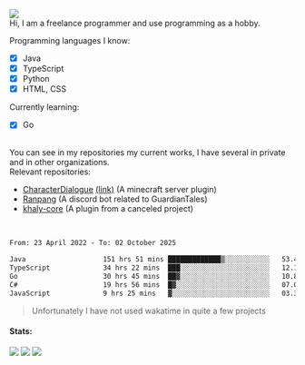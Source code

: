 ![](https://komarev.com/ghpvc/?username=iAtog&color=brightgreen) <br>
Hi, I am a freelance programmer and use programming as a hobby.<br>

Programming languages I know:
- [x] Java
- [x] TypeScript
- [x] Python
- [x] HTML, CSS

Currently learning:
- [x] Go
<br>
You can see in my repositories my current works, I have several in private and in other organizations.<br>
Relevant repositories:<br>

* [CharacterDialogue](https://github.com/iAtog/character-dialogue) [(link)](https://www.spigotmc.org/resources/95868/) (A minecraft server plugin)
* [Ranpang](https://github.com/iAtog/Ranpang) (A discord bot related to GuardianTales)
* [khaly-core](https://github.com/KhalyRPG/rpg) (A plugin from a canceled project)
<br>

<!--START_SECTION:waka-->

```txt
From: 23 April 2022 - To: 02 October 2025

Java                   151 hrs 51 mins █████████████▒░░░░░░░░░░░   53.44 %
TypeScript             34 hrs 22 mins  ███░░░░░░░░░░░░░░░░░░░░░░   12.10 %
Go                     30 hrs 45 mins  ██▓░░░░░░░░░░░░░░░░░░░░░░   10.82 %
C#                     19 hrs 56 mins  █▓░░░░░░░░░░░░░░░░░░░░░░░   07.02 %
JavaScript             9 hrs 25 mins   ▓░░░░░░░░░░░░░░░░░░░░░░░░   03.32 %
```

<!--END_SECTION:waka-->
> Unfortunately I have not used wakatime in quite a few projects
#### Stats:
![](https://github-profile-summary-cards.vercel.app/api/cards/profile-details?username=iAtog&theme=github_dark)
![](https://github-profile-summary-cards.vercel.app/api/cards/stats?username=iAtog&theme=github_dark)
![](https://github-profile-summary-cards.vercel.app/api/cards/repos-per-language?username=iAtog&theme=github_dark) 
